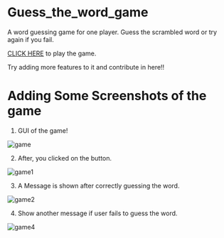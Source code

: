 # Guess_the_word_game
A word guessing game for one player. Guess the scrambled word or try again if you fail.

[CLICK HERE](https://shik28tech.github.io/Basic_Game/Scramble%20Word%20Game) to play the game.

Try adding more features to it and contribute in here!!

# Adding Some Screenshots of the game

1. GUI of the game!

![game](https://user-images.githubusercontent.com/77436945/118515845-63d4ef80-b753-11eb-9ebd-841ec1c2080f.png)



2. After, you clicked on the button.

![game1](https://user-images.githubusercontent.com/77436945/118516189-b9a99780-b753-11eb-9229-04fd44bb41c3.PNG)


3. A Message is shown after correctly guessing the word.

![game2](https://user-images.githubusercontent.com/77436945/118516223-c0380f00-b753-11eb-9482-67710e55bcae.PNG)


4. Show another message if user fails to guess the word.

![game4](https://user-images.githubusercontent.com/77436945/118516217-bf06e200-b753-11eb-994c-812566993f31.PNG)